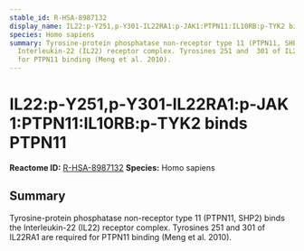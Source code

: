 ```yaml
---
stable_id: R-HSA-8987132
display_name: IL22:p‑Y251,p‑Y301‑IL22RA1:p‑JAK1:PTPN11:IL10RB:p‑TYK2 binds PTPN11
species: Homo sapiens
summary: Tyrosine-protein phosphatase non-receptor type 11 (PTPN11, SHP2) binds the
  Interleukin-22 (IL22) receptor complex. Tyrosines 251 and  301 of IL22RA1 are required
  for PTPN11 binding (Meng et al. 2010).
---
```


# IL22:p‑Y251,p‑Y301‑IL22RA1:p‑JAK1:PTPN11:IL10RB:p‑TYK2 binds PTPN11
**Reactome ID:** [R-HSA-8987132](https://reactome.org/content/detail/R-HSA-8987132)
**Species:** Homo sapiens

## Summary

Tyrosine-protein phosphatase non-receptor type 11 (PTPN11, SHP2) binds the Interleukin-22 (IL22) receptor complex. Tyrosines 251 and  301 of IL22RA1 are required for PTPN11 binding (Meng et al. 2010).
